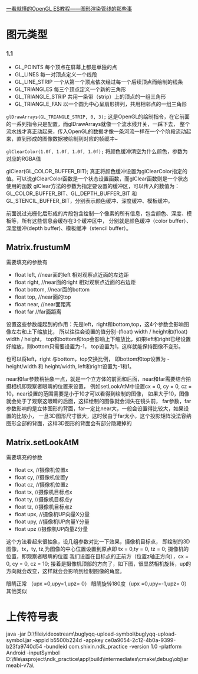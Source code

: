 [一看就懂的OpenGL ES教程——图形渲染管线的那些事](https://juejin.cn/post/7119135465302654984)


# 图元类型

### 1.1  

- GL_POINTS 每个顶点在屏幕上都是单独的点
- GL_LINES 每一对顶点定义一个线段
- GL_LINE_STRIP 一个从第一个顶点依次经过每一个后续顶点而绘制的线条
- GL_TRIANGLES 每三个顶点定义一个新的三角形
- GL_TRIANGLE_STRIP 共用一条带（strip）上的顶点的一组三角形
- GL_TRIANGLE_FAN 以一个圆为中心呈扇形排列，共用相邻点的一组三角形


`glDrawArrays(GL_TRIANGLE_STRIP, 0, 3);`
这是OpenGL的绘制指令，在它前面的一系列指令只是配置，而glDrawArrays就像一个流水线开关，一踩下去，
整个流水线才真正动起来，传入OpenGL的数据才像一条河流一样在一个个阶段流动起来，直到形成的图像数据被绘制到对应的帧缓冲~



`glClearColor(1.0f, 1.0f, 1.0f, 1.0f);`
将颜色缓冲清空为什么颜色，参数为对应的RGBA值

glClear(GL_COLOR_BUFFER_BIT);
真正将颜色缓冲设置为glClearColor指定的值。可以说glClearColor函数是一个状态设置函数，而glClear函数则是一个状态使用的函数
glClear方法的参数为指定要设置的缓冲区，可以传入的数值为：GL_COLOR_BUFFER_BIT、GL_DEPTH_BUFFER_BIT 和 GL_STENCIL_BUFFER_BIT，分别表示颜色缓冲、深度缓冲、模板缓冲。

前面说过光栅化后形成的片段包含绘制一个像素的所有信息，包含颜色、深度、模板等，所有这些信息会缓存在3个缓冲区中，
分别就是颜色缓冲（color buffer）、深度缓冲(depth buffer)、模板缓冲（stencil buffer）。


## Matrix.frustumM
需要填充的参数有
- float left, //near面的left   相对观察点近面的左边距
- float right, //near面的right 相对观察点近面的右边距
- float bottom, //near面的bottom
- float top, //near面的top
- float near, //near面距离
- float far //far面距离

设置这些参数能起到的作用：先是left，right和bottom,top，这4个参数会影响图像左右和上下缩放比，
所以往往会设置的值分别-(float) width / height和(float) width / height，
top和bottom和top会影响上下缩放比，如果left和right已经设置好缩放，则bottom只需要设置为-1，
top设置为1，这样就能保持图像不变形。

也可以将left，right 与bottom，top交换比例， 即bottom和top设置为 -height/width 和 height/width, left和right设置为-1和1。

near和far参数稍抽象一点，就是一个立方体的前面和后面，near和far需要结合拍摄相机即观察者眼睛的位置来设置，
例如setLookAtM中设置cx = 0, cy = 0, cz = 10，near设置的范围需要是小于10才可以看得到绘制的图像，
如果大于10，图像就会处于了观察这眼睛的后面，这样绘制的图像就会消失在镜头前，
far参数，far参数影响的是立体图形的背面，far一定比near大，一般会设置得比较大，如果设置的比较小，
一旦3D图形尺寸很大，这时候由于far太小，这个投影矩阵没法容纳图形全部的背面，这样3D图形的背面会有部分隐藏掉的

## Matrix.setLookAtM
需要填充的参数
- float cx, //摄像机位置x
- float cy, //摄像机位置y
- float cz, //摄像机位置z
- float tx, //摄像机目标点x
- float ty, //摄像机目标点y
- float tz, //摄像机目标点z
- float upx, //摄像机UP向量X分量  
- float upy, //摄像机UP向量Y分量
- float upz //摄像机UP向量Z分量

这个方法看起来很抽象，设几组参数对比一下效果，摄像机目标点，
即绘制的3D图像，tx，ty, tz,为图像的中心位置设置到原点即 tx = 0,ty = 0, tz = 0; 
摄像机的位置，即观察者眼睛的位置 我们设置在目标点的正前方（位置z轴正方向），cx = 0, cy = 0, cz = 10; 
接着是摄像机顶部的方向了，如下图，很显然相机旋转，up的方向就会改变，这样就会会影响到绘制图像的角度。

眼睛正常 （upx =0,upy=1,upz= 0）
眼睛旋转180度（upx =0,upy=-1,upz= 0） 
其他类似


# 上传符号表
java -jar D:\file\videostream\buglyqq-upload-symbol\buglyqq-upload-symbol.jar -appid b5500b224d -appkey ce0a9054-2c12-4b0a-9399-b23fa9740d54 -bundleid com.shixin.ndk_practice -version 1.0 -platform Android -inputSymbol D:\file\asproject\ndk_practice\app\build\intermediates\cmake\debug\obj\armeabi-v7a\